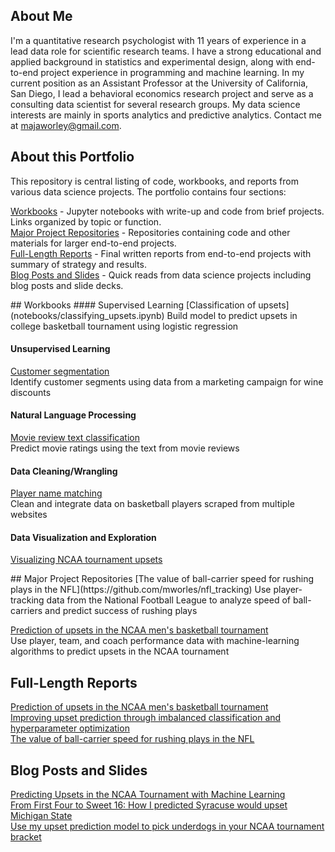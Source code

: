 ## About Me
I'm a quantitative research psychologist with 11 years of experience in a lead data role for scientific research teams. I have a strong educational and applied background in statistics and experimental design, along with end-to-end project experience in programming and machine learning. In my current position as an Assistant Professor at the University of California, San Diego, I lead a  behavioral economics research project and serve as a consulting data scientist for several research groups. My data science interests are mainly in sports analytics and predictive analytics. Contact me at majaworley@gmail.com.  

## About this Portfolio
This repository is central listing of code, workbooks, and reports from various data science projects. The portfolio contains four sections:

[Workbooks](#workbooks) - Jupyter notebooks with write-up and code from brief projects. Links organized by topic or function.  
[Major Project Repositories](#projects) - Repositories containing code and other materials for larger end-to-end projects.  
[Full-Length Reports](#full-length-reports) - Final written reports from end-to-end projects with summary of strategy and results.  
[Blog Posts and Slides](#blog-posts-and-slides) - Quick reads from data science projects including blog posts and slide decks.  

<a name="workbooks">
## Workbooks
</a>
#### Supervised Learning
[Classification of upsets](notebooks/classifying_upsets.ipynb)  
Build model to predict upsets in college basketball tournament using logistic regression

#### Unsupervised Learning
[Customer segmentation](notebooks/customer_clustering.ipynb)  
Identify customer segments using data from a marketing campaign for wine discounts

#### Natural Language Processing
[Movie review text classification](notebooks/review_classification.ipynb)  
Predict movie ratings using the text from movie reviews

#### Data Cleaning/Wrangling
[Player name matching](notebooks/player_matching.ipynb)  
Clean and integrate data on basketball players scraped from multiple websites

#### Data Visualization and Exploration
[Visualizing NCAA tournament upsets](notebooks/upset_visualization.ipynb)

<a name="projects">
## Major Project Repositories
</a>
[The value of ball-carrier speed for rushing plays in the NFL](https://github.com/mworles/nfl_tracking)  
Use player-tracking data from the National Football League to analyze speed of ball-carriers and predict success of rushing plays

[Prediction of upsets in the NCAA men's basketball tournament](https://github.com/mworles/bracket_vision)  
Use player, team, and coach performance data with machine-learning algorithms to predict upsets in the NCAA tournament


## Full-Length Reports<a name="reports"></a>
[Prediction of upsets in the NCAA men's basketball tournament](reports/upset_prediction_1_report.pdf)  
[Improving upset prediction through imbalanced classification and hyperparameter optimization](reports/upset_prediction_2_report.pdf)  
[The value of ball-carrier speed for rushing plays in the NFL](reports/nfl_tracking_1.pdf)

## Blog Posts and Slides<a name="posts"></a>
[Predicting Upsets in the NCAA Tournament with Machine Learning](https://towardsdatascience.com/predicting-upsets-in-the-ncaa-tournament-with-machine-learning-816fecf41f01?source=friends_link&sk=b3590066d81db17f861ddc76da358e13)  
[From First Four to Sweet 16: How I predicted Syracuse would upset Michigan State](https://towardsdatascience.com/from-first-four-to-sweet-16-how-i-predicted-syracuse-would-upset-michigan-state-32fc95c96fa4?source=friends_link&sk=5c8890c53c838a154288c52183af0ae3)  
[Use my upset prediction model to pick underdogs in your NCAA tournament bracket](https://towardsdatascience.com/use-my-upset-prediction-model-to-pick-underdogs-in-your-ncaa-tournament-bracket-87c4aa3935f5?source=friends_link&sk=aa4bbb08d41a35ca6e40d984945b646f)  
